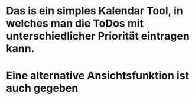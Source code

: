 # Das is ein simples Kalendar Tool, in welches man die ToDos mit unterschiedlicher Priorität eintragen kann. 
# Eine alternative Ansichtsfunktion ist auch gegeben